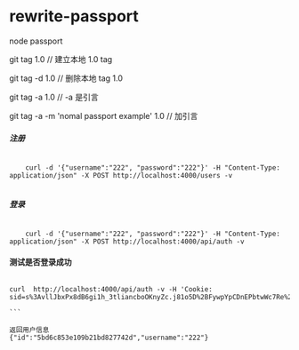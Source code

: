 # rewrite-passport
node passport 

git tag 1.0 // 建立本地 1.0 tag

git tag -d 1.0  // 删除本地 tag 1.0

git tag  -a 1.0 // -a 是引言

git tag -a -m 'nomal passport example' 1.0 // 加引言




##### 注册 

```$xslt
    
    curl -d '{"username":"222", "password":"222"}' -H "Content-Type: application/json" -X POST http://localhost:4000/users -v 
    
```

##### 登录

```$xslt

    curl -d '{"username":"222", "password":"222"}' -H "Content-Type: application/json" -X POST http://localhost:4000/api/auth -v 

```

#### 测试是否登录成功

````

curl  http://localhost:4000/api/auth -v -H 'Cookie: sid=s%3AvllJbxPx8dB6gi1h_3tliancboOKnyZc.j81o5D%2BFywpYpCDnEPbtwWc7Re%2F4MPiAlX7mx%2BSDot4;'

```

返回用户信息 
{"id":"5bd6c853e109b21bd827742d","username":"222"}


